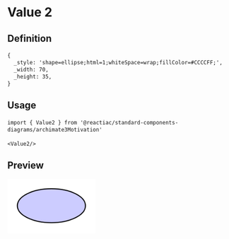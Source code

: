 # Value 2

## Definition

```
{
  _style: 'shape=ellipse;html=1;whiteSpace=wrap;fillColor=#CCCCFF;',
  _width: 70,
  _height: 35,
}
```

## Usage

```
import { Value2 } from '@reactiac/standard-components-diagrams/archimate3Motivation'

<Value2/>
```

## Preview

<img src="./value-2.png" width="200"/>
